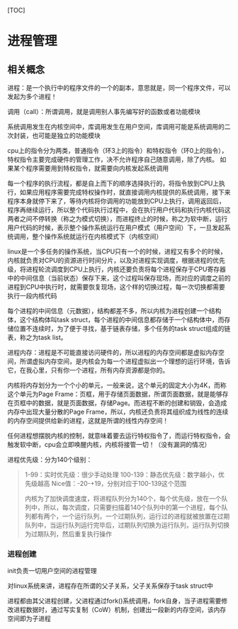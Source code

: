 [TOC]

# 进程管理

## 相关概念

进程：是一个执行中的程序文件的一个的副本，意思就是，同一个程序文件，可以发起为多个进程！

调用（call）：所谓调用，就是调用别人事先编写好的函数或者功能模块

系统调用发生在内核空间中，库调用发生在用户空间，库调用可能是系统调用的二次封装，也可能是独立的功能模块

cpu上的指令分为两类，普通指令（环3上的指令）和特权指令（环0上的指令），特权指令主要完成硬件的管理工作，决不允许程序自己随意调用，除了内核。 如果某个程序需要用到特权指令，就需要向内核发起系统调用

每一个程序的执行流程，都是自上而下的顺序选择执行的，将指令放到CPU上执行，如果应用程序需要完成特权操作时，就直接调用内核提供的系统调用，接下来程序本身就停下来了，等待内核将你调用的功能放到CPU上执行，调用返回后，程序再继续运行，所以整个代码执行过程中，会在执行用户代码和执行内核代码这两者之间不停转换（称之为模式切换），而进程终止的时候，称之为软中断，运行用户代码的时候，表示整个操作系统运行在用户模式（用户空间）下，一旦发起系统调用，整个操作系统就运行在内核模式下（内核空间）

linux是一个多任务的操作系统，当CPU只有一个的时候，进程又有多个的时候，内核就负责对CPU的资源进行时间分片，以及对进程实现调度，根据进程的优先级，将进程轮流调度到CPU上执行，内核还要负责将每个进程保存于CPU寄存器中的中间信息（当前状态）保存下来，这个过程叫保存现场，而对应的调度之前的进程到CPU中执行时，就需要恢复现场，这个样的切换过程，每一次切换都需要执行一段内核代码

每个进程的中间信息（元数据），结构都差不多，所以内核为进程创建一个结构体，这个结构体叫task struct，每个进程的中间信息都存储于一个结构体中，而存储位置不连续时，为了便于寻找，基于链表存储，多个任务的task struct组成的链表，称之为task list。

进程内存：进程是不可能直接访问硬件的，所以进程的内存空间都是虚拟内存空间，所谓虚拟内存空间，是内核会为每一个进程虚拟出一个理想的运行环境，告诉它，在我心里，只有你一个进程，所有内存资源都是你的。

内核将内存划分为一个个小的单元，一般来说，这个单元的固定大小为4K，而称这个单元为Page Frame：页框，用于存储页面数据，所谓页面数据，就是能够存在页框中的数据，就是页面数据，存储Page。而进程不断的创建和销毁，会造成内存中出现大量分散的Page Frame，所以，内核还负责将其组织成为线性的连续的内存空间提供给新的进程，这就是所谓的线性内存空间！

任何进程想摆脱内核的控制，就意味着要去运行特权指令了，而运行特权指令，会触发软中断，cpu会立即唤醒内核，内核将接管一切！（没有漏洞的情况）

进程优先级：分为140个级别：
>1-99：实时优先级：很少手动处理
>100-139：静态优先级：数字越小，优先级越高
>Nice值：-20-+19，分别对应于100-139这个范围
>
>内核为了加快调度速度，将进程队列分为140个，每个优先级，放在一个队列中，所以，每次调度，只需要扫描着140个队列中的第一个进程，每个队列都有两个，一个运行队列，一个过期队列，运行过的进程就被放置在过期队列中，当运行队列运行完毕后，过期队列切换为运行队列，运行队列切换为过期队列，然后重复执行操作

### 进程创建

init负责一切用户空间的进程管理

对linux系统来讲，进程存在所谓的父子关系，父子关系保存于task struct中

进程都由其父进程创建，父进程通过fork()系统调用，fork自身，当子进程需要修改进程数据时，通过写实复制（CoW）机制，创建出一段新的内存空间，该内存空间即为子进程